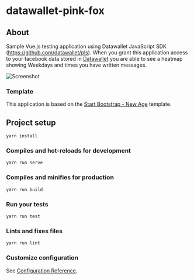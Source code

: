 # datawallet-pink-fox
## About
Sample Vue.js testing application using Datawallet JavaScript SDK (https://github.com/datawallet/pls). When you grant this application 
access to your facebook data stored in [Datawallet](https://datawallet.com) you are able to see a heatmap showing Weekdays and times you have 
written messages.

![Screenshot](/doc/assets/img/login_screen.png?raw=true "")

### Template
This application is based on the [Start Bootstrap - New Age](https://startbootstrap.com/template-overviews/new-age/) template.

## Project setup
```
yarn install
```

### Compiles and hot-reloads for development
```
yarn run serve
```

### Compiles and minifies for production
```
yarn run build
```

### Run your tests
```
yarn run test
```

### Lints and fixes files
```
yarn run lint
```

### Customize configuration
See [Configuration Reference](https://cli.vuejs.org/config/).
